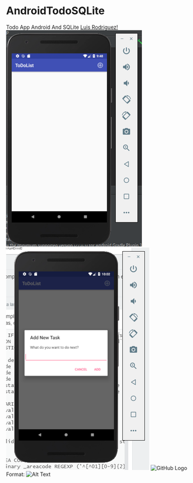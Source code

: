 # AndroidTodoSQLite
Todo App Android And SQLite
[Luis Rodriguez!](http://google.com)
![screenshots](/screenshots/TodoAndroidSqlite.PNG)
![screenshots](/screenshots/TodoAndroidSqliteAdd.PNG)
![GitHub Logo](/images/logo.png)
Format: ![Alt Text](url)